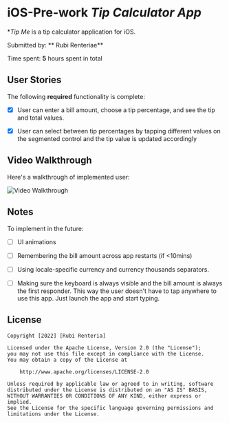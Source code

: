 
# iOS-Pre-work *Tip Calculator App*

**Tip Me* is a tip calculator application for iOS.

Submitted by: ** Rubi Renteriae**

Time spent: **5** hours spent in total

## User Stories

The following **required** functionality is complete:

* [X] User can enter a bill amount, choose a tip percentage, and see the tip and total values.
* [X] User can select between tip percentages by tapping different values on the segmented control and the tip value is updated accordingly


## Video Walkthrough

Here's a walkthrough of implemented user:

<img src='https://github.com/rrente43/iOS-Pre-work-Tip-Calculator-App/blob/main/Kapture%202022-08-21%20at%2013.56.31.gif' title='Video Walkthrough' width='' alt='Video Walkthrough' />


## Notes
To implement in the future:
* [ ] UI animations
* [ ] Remembering the bill amount across app restarts (if <10mins)
* [ ] Using locale-specific currency and currency thousands separators.
* [ ] Making sure the keyboard is always visible and the bill amount is always the first responder. This way the user doesn't have to tap anywhere to use this app. Just launch the app and start typing.



## License

    Copyright [2022] [Rubi Renteria]

    Licensed under the Apache License, Version 2.0 (the "License");
    you may not use this file except in compliance with the License.
    You may obtain a copy of the License at

        http://www.apache.org/licenses/LICENSE-2.0

    Unless required by applicable law or agreed to in writing, software
    distributed under the License is distributed on an "AS IS" BASIS,
    WITHOUT WARRANTIES OR CONDITIONS OF ANY KIND, either express or implied.
    See the License for the specific language governing permissions and
    limitations under the License.
